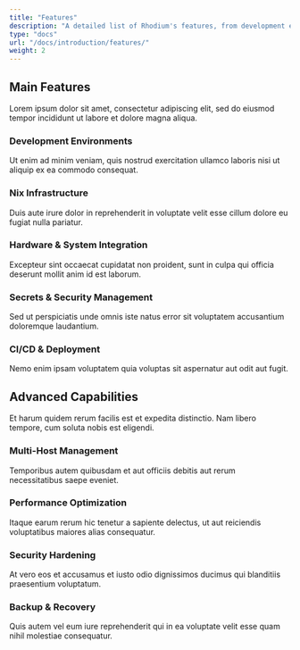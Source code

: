 ```yaml
---
title: "Features"
description: "A detailed list of Rhodium's features, from development environments to security and CI/CD."
type: "docs"
url: "/docs/introduction/features/"
weight: 2
---
```


## Main Features

Lorem ipsum dolor sit amet, consectetur adipiscing elit, sed do eiusmod tempor incididunt ut labore et dolore magna aliqua.

### Development Environments
Ut enim ad minim veniam, quis nostrud exercitation ullamco laboris nisi ut aliquip ex ea commodo consequat.

### Nix Infrastructure
Duis aute irure dolor in reprehenderit in voluptate velit esse cillum dolore eu fugiat nulla pariatur.

### Hardware & System Integration
Excepteur sint occaecat cupidatat non proident, sunt in culpa qui officia deserunt mollit anim id est laborum.

### Secrets & Security Management
Sed ut perspiciatis unde omnis iste natus error sit voluptatem accusantium doloremque laudantium.

### CI/CD & Deployment
Nemo enim ipsam voluptatem quia voluptas sit aspernatur aut odit aut fugit.

## Advanced Capabilities

Et harum quidem rerum facilis est et expedita distinctio. Nam libero tempore, cum soluta nobis est eligendi.

### Multi-Host Management
Temporibus autem quibusdam et aut officiis debitis aut rerum necessitatibus saepe eveniet.

### Performance Optimization
Itaque earum rerum hic tenetur a sapiente delectus, ut aut reiciendis voluptatibus maiores alias consequatur.

### Security Hardening
At vero eos et accusamus et iusto odio dignissimos ducimus qui blanditiis praesentium voluptatum.

### Backup & Recovery
Quis autem vel eum iure reprehenderit qui in ea voluptate velit esse quam nihil molestiae consequatur.
